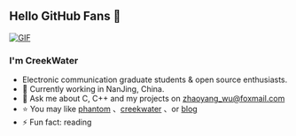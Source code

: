 ## Hello GitHub Fans 👋

[![GIF](https://raw.githubusercontent.com/JoeyBling/JoeyBling/master/pic/pusheencode.gif)](https://raw.githubusercontent.com/JoeyBling/JoeyBling/master/pic/pusheencode.gif)

### I'm CreekWater

- Electronic communication graduate students & open source enthusiasts.
- 🌱 Currently working in NanJing, China.
- 💬 Ask me about C, C++ and my projects on [zhaoyang_wu@foxmail.com](mailto:zhaoyang_wu@foxmail.com)
- ⭐ You may like [phantom](https://github.com/flyghost/phantom) 、[creekwater](https://github.com/flyghost/creekwater) 、or [blog](https://github.com/flyghost/flyghost.github.io)
- ⚡ Fun fact: reading